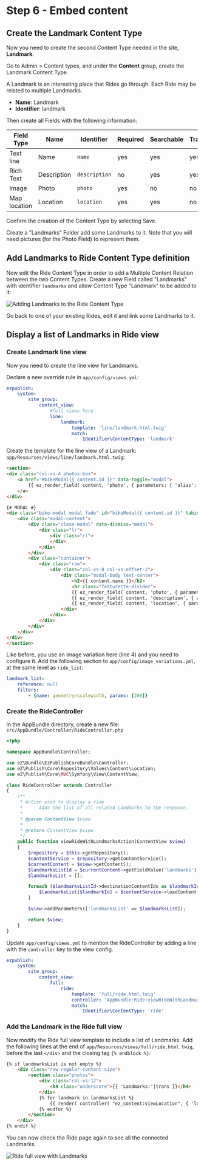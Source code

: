 # Step 6 - Embed content

## Create the Landmark Content Type

Now you need to create the second Content Type needed in the site, **Landmark**.

Go to Admin &gt; Content types, and under the **Content** group, create the Landmark Content Type.

A Landmark is an interesting place that Rides go through. Each Ride may be related to multiple Landmarks.

- **Name**: Landmark
- **Identifier**: landmark

Then create all Fields with the following information: 

| Field Type   | Name             | Identifier       |  Required | Searchable | Translatable |
| ------------ | ---------------- | ---------------- | --------- | ---------- | ------------ |
| Text line    | Name             | `name`           | yes       | yes        | yes          |
| Rich Text    | Description      | `description`    | no        | yes        | yes          |
| Image        | Photo            | `photo`          | yes       | no         | no           |
| Map location | Location         | `location`       | yes       | yes        | no           |

Confirm the creation of the Content Type by selecting Save.

Create a "Landmarks" Folder add some Landmarks to it.
Note that you will need pictures (for the Photo Field) to represent them.

## Add Landmarks to Ride Content Type definition

Now edit the Ride Content Type in order to add a Multiple Content Relation between the two Content Types.
Create a new Field called "Landmarks" with identifier `landmarks` and allow Content Type "Landmark" to be added to it:

![Adding Landmarks to the Ride Content Type](img/bike_ride_adding_landmarks_to_the_ride_content_type.png "Adding a relation between the Ride and the Landmark using Content Relations (multiple)")

Go back to one of your existing Rides, edit it and link some Landmarks to it.

## Display a list of Landmarks in Ride view

### Create Landmark line view

Now you need to create the line view for Landmarks.

Declare a new override rule in `app/config/views.yml`:

``` yaml
ezpublish:
    system:
        site_group:
            content_view:
                #full views here
                line:
                    landmark:
                        template: 'line/landmark.html.twig'
                        match:
                            Identifier\ContentType: 'landmark'
```

Create the template for the line view of a Landmark: `app/Resources/views/line/landmark.html.twig`:

``` html hl_lines="4"
<section>
<div class="col-xs-4 photos-box">
    <a href="#bikeModal{{ content.id }}" data-toggle="modal">
        {{ ez_render_field( content, 'photo', { parameters: { 'alias': 'landmark_list', 'class': 'img-responsive img-rounded'}}) }}
    </a>
</div>

{# MODAL #}
<div class="bike-modal modal fade" id="bikeModal{{ content.id }}" tabindex="-1" role="dialog" aria-hidden="true">
    <div class="modal-content">
        <div class="close-modal" data-dismiss="modal">
            <div class="lr">
                <div class="rl">
                </div>
            </div>
        </div>
        <div class="container">
            <div class="row">
                <div class="col-xs-8 col-xs-offset-2">
                    <div class="modal-body text-center">
                        <h2>{{ content.name }}</h2>
                        <hr class="featurette-divider">
                        {{ ez_render_field( content, 'photo', { parameters: { 'alias': 'large'}, attr: { 'class': 'img-responsive img-rounded' }}) }}
                        {{ ez_render_field( content, 'description', { attr: { 'class': 'padding-box text-justify' }}) }}
                        {{ ez_render_field( content, 'location', { parameters: {'width': '100%', 'height': '250px', 'showMap': true, 'showInfo': false }}) }}
                    </div>
                </div>
            </div>
        </div>
    </div>
</div>
</section>
```

Like before, you use an image variation here (line 4) and you need to configure it.
Add the following section to `app/config/image_variations.yml`, at the same level as `ride_list`:

``` yaml
landmark_list:
    reference: null
    filters:
        - {name: geometry/scalewidth, params: [200]}
```

### Create the RideController

In the AppBundle directory, create a new file: `src/AppBundle/Controller/RideController.php`

``` php
<?php

namespace AppBundle\Controller;

use eZ\Bundle\EzPublishCoreBundle\Controller;
use eZ\Publish\Core\Repository\Values\Content\Location;
use eZ\Publish\Core\MVC\Symfony\View\ContentView;

class RideController extends Controller
{
    /**
     * Action used to display a ride
     *    - Adds the list of all related Landmarks to the response.
     *
     * @param ContentView $view
     *
     * @return ContentView $view
     */
    public function viewRideWithLandmarksAction(ContentView $view)
    {
        $repository = $this->getRepository();
        $contentService = $repository->getContentService();
        $currentContent = $view->getContent();
        $landmarksListId = $currentContent->getFieldValue('landmarks');
        $landmarksList = [];

        foreach ($landmarksListId->destinationContentIds as $landmarkId) {
            $landmarksList[$landmarkId] = $contentService->loadContent($landmarkId);
        }

        $view->addParameters(['landmarksList' => $landmarksList]);

        return $view;
    }
}
```

Update `app/config/views.yml` to mention the RideController by adding a line with the `controller` key to the view config.

``` yaml hl_lines="7"
ezpublish:
    system:
        site_group:
            content_view:
                full:
                    ride:
                        template: 'full/ride.html.twig'
                        controller: 'AppBundle:Ride:viewRideWithLandmarks'
                        match:
                            Identifier\ContentType: 'ride'
```

### Add the Landmark in the Ride full view

Now modify the Ride full view template to include a list of Landmarks.
Add the following lines at the end of `app/Resources/views/full/ride.html.twig`, before the last `</div>` and the closing tag `{% endblock %}`:

``` html
{% if landmarksList is not empty %}
    <div class="row regular-content-size">
        <section class="photos">
            <div class="col-xs-12">
                <h4 class="underscore">{{ 'Landmarks:'|trans }}</h4>
            </div>
            {% for landmark in landmarksList %}
                {{ render( controller( "ez_content:viewLocation", { 'locationId': landmark.contentInfo.mainLocationId, 'viewType': 'line'} )) }}
            {% endfor %}
        </section>
    </div>
{% endif %}
```

You can now check the Ride page again to see all the connected Landmarks.

![Ride full view with Landmarks](img/bike_tutorial_ride_with_landmarks.png)
